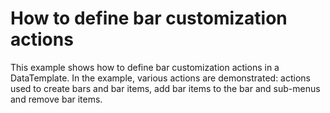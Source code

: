 # How to define bar customization actions


<p>This example shows how to define bar customization actions in a DataTemplate. In the example, various actions are demonstrated: actions used to create bars and bar items, add bar items to the bar and sub-menus and remove bar items.</p>

<br/>


